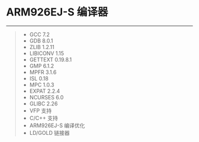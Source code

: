 # ARM926EJ-S 编译器

------

> * GCC 7.2
> * GDB 8.0.1
> * ZLIB 1.2.11
> * LIBICONV 1.15
> * GETTEXT 0.19.8.1
> * GMP 6.1.2
> * MPFR 3.1.6
> * ISL 0.18
> * MPC 1.0.3
> * EXPAT 2.2.4
> * NCURSES 6.0
> * GLIBC 2.26
> * VFP 支持
> * C/C++ 支持
> * ARM926EJ-S 编译优化
> * LD/GOLD 链接器
